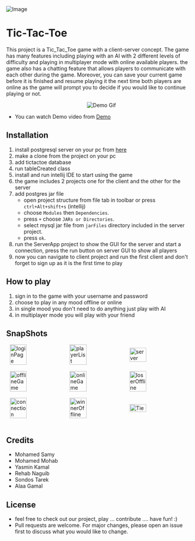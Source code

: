 ![Image](../Tic-Tac-Toe-Game/src/main/resources/images/img.png)
# Tic-Tac-Toe
This project is a Tic_Tac_Toe game with a client-server concept. The game has many features including playing with an
AI with 2 different levels of difficulty and playing in multiplayer mode with online available players. the game also has a chatting feature that
allows players to communicate with each other during the game. Moreover, you can save your current game before it is finished and resume playing it
the next time both players are online as the game will prompt you to decide if you would like to continue playing or not.
<center>
        <img src="Readme_Files/images/Demo.gif" style="margin-left:2%; " alt="Demo Gif" title="Demo Gif">
</center>

- You can watch Demo video from [Demo](https://drive.google.com/file/d/13GbBh5tv_IzEzfG_yL7lA8rs_OtsLIvn/view?usp=sharing)
## Installation
1. install postgresql server on your pc from [here](https://www.postgresql.org/download/)
2. make a clone from the project on your pc
3. add tictactoe database
4. run tableCreated class
5. install and run intellij IDE to start using the game
6. the game includes 2 projects one for the client and the other for the server
7. add postgres jar file
    - open project structure from file tab in toolbar or press `ctrl+Alt+shift+s` (intellij)
    - choose `Modules` then `Dependencies`.
    - press `+` choose `JARs or Directories`.
    - select mysql jar file from `jarFiles` directory included in the server project.
    - press `ok`.
8. run the ServerApp project to show the GUI for the server and start a connection, press the run button on server GUI to show all players
9. now you can navigate to client project and run the first client and don't forget to sign up as it is the first time to play
## How to play
1. sign in to the game with your username and password
2. choose to play in any mood offline or online 
3. in single mood you don't need to do anything just play with AI
4. in multiplayer mode you will play with your friend
## SnapShots
<div style="display:flex;align-items: center;">
    <img src="../Tic-Tac-Toe-Game/src/main/resources/images/readmeImg/login.png" style="width: 30%;margin-left:2%; " alt="loginPage" title="loginPage">
    <img src="../Tic-Tac-Toe-Game/src/main/resources/images/readmeImg/signUp.png" style="width: 30%;margin-left:2%; " alt="playerList" title="playerList">
    <img src="../Tic-Tac-Toe-Game/src/main/resources/images/readmeImg/Main%20menu.png" style="width: 30%;margin-left:2%; " alt="server" title="server">
</div>
<br>
<div style="display:flex;align-items: center;">
    <img src="../Tic-Tac-Toe-Game/src/main/resources/images/readmeImg/selectMode.png" style="width: 30%;margin-left:2%;" alt="offlineGame" title="offlineGame"> 
    <img src="../Tic-Tac-Toe-Game/src/main/resources/images/readmeImg/min%20max.png"  style="width: 30%;margin-left:2%;" alt="onlineGame" title="onlineGame">
<img src="../Tic-Tac-Toe-Game/src/main/resources/images/readmeImg/win.png" style="width: 30%;margin-left:2%; " alt="loserOffline" title="loserOffline">
</div>
<br>
<div style="display:flex;align-items: center;">
 <img src="../Tic-Tac-Toe-Game/src/main/resources/images/readmeImg/Multi%20player%20mode.png"  style="width: 30%;margin-left:2%;" alt="connection" title="connection">
    <img src="../Tic-Tac-Toe-Game/src/main/resources/images/readmeImg/online.png" style="width: 30%;margin-left:2%; " alt="winnerOffline" title="winnerOffline"> 
    <img src="../Tic-Tac-Toe-Game/src/main/resources/images/readmeImg/onlinewinlose.png" style="width: 30%;margin-left:2%; " alt="Tie" title="Tie">
</div>
<br>

## Credits
- Mohamed Samy
- Mohamed Mohab
- Yasmin Kamal
- Rehab Naguib
- Sondos Tarek
- Alaa Gamal
## License
- feel free to check out our project, play ... contribute .... have fun! :)
- Pull requests are welcome. For major changes, please open an issue first to discuss what you would like to change.
